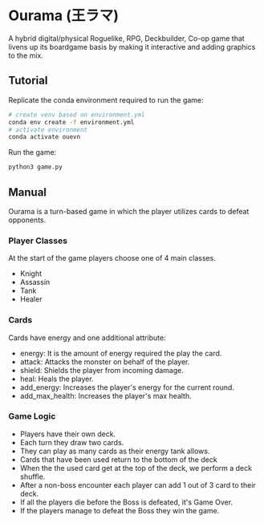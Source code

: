 # Ourama (王ラマ)
A hybrid digital/physical Roguelike, RPG, Deckbuilder, Co-op game that livens up its boardgame basis by making it interactive and adding graphics to the mix.

## Tutorial
Replicate the conda environment required to run the game:
```bash
# create venv based on environment.yml
conda env create -f environment.yml
# activate environment
conda activate ouevn
```
Run the game:
```bash
python3 game.py
```

## Manual
Ourama is a turn-based game in which the player utilizes cards to defeat opponents.  

### Player Classes 
At the start of the game players choose one of 4 main classes.
- Knight
- Assassin
- Tank
- Healer

### Cards
Cards have energy and one additional attribute:
- energy: It is the amount of energy required the play the card.  
- attack: Attacks the monster on behalf of the player.
- shield: Shields the player from incoming damage.
- heal: Heals the player.
- add_energy: Increases the player's energy for the current round.
- add_max_health: Increases the player's max health.

### Game Logic
- Players have their own deck.
- Each turn they draw two cards.
- They can play as many cards as their energy tank allows.
- Cards that have been used return to the bottom of the deck 
- When the the used card get at the top of the deck, we perform a deck shuffle. 
- After a non-boss encounter each player can add 1 out of 3 card to their deck.
- If all the players die before the Boss is defeated, it's Game Over.
- If the players manage to defeat the Boss they win the game.